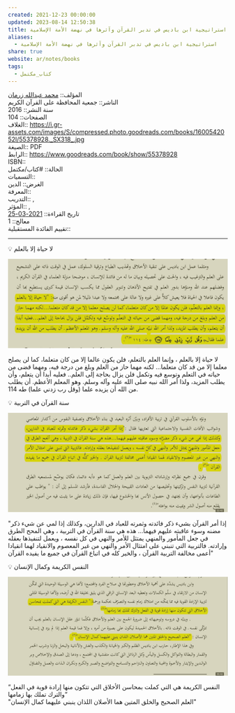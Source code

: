 ```yaml
---  
created: 2021-12-23 00:00:00  
updated: 2023-08-14 12:50:38  
title: استراتيجية ابن باديس في تدبر القرآن وآثرها في نهضة الأمة الإسلامية  
aliases:  
  - استراتيجية ابن باديس في تدبر القرآن وآثرها في نهضة الأمة الإسلامية  
share: true  
website: ar/notes/books  
tags:  
  - كتاب_مكتمل  
---  
```

  
  
المؤلف:: [محمد عبدالله زرمان](%D9%85%D8%AD%D9%85%D8%AF%20%D8%B9%D8%A8%D8%AF%D8%A7%D9%84%D9%84%D9%87%20%D8%B2%D8%B1%D9%85%D8%A7%D9%86.md)    
الناشر:: جمعية المحافظة على القرآن الكريم    
سنة النشر:: 2016    
الصفحات:: 104    
الغلاف:: <https://i.gr-assets.com/images/S/compressed.photo.goodreads.com/books/1600542052l/55378928._SX318_.jpg>    
الصيغة:: PDF    
الرابط:: <https://www.goodreads.com/book/show/55378928>    
ISBN::    
الحالة:: #كتاب/مكتمل    
التسميات::    
الغرض:: الدين    
المعرفة::    
التدريب:: ,    
المؤثر:: ,    
تاريخ القراءة:: [2021-03-25](2021-03-25.md)    
معالج:: 1    
تقييم الفائدة المستقبلية::  
  
---  
  
<aside>  
💡 لا حياة إلا بالعلم  
  
</aside>  
  
![Untitled](../../../assets/img/Untitled.png)  
  
لا حياة إلا بالعلم ، وإنما العلم بالتعلم، فلن يكون عالما إلا من كان متعلما، كما لن يصلح معلما إلا من قد كان متعلما… لكنه مهما حاز من العلم وبلغ من درجة فيه، ومهما قضى من حياته في التعلم وتوسع فيه وتكمل فلن يزال بحاجة إلى العلم.. فعليه أبدا أن يتعلم، وأن يطلب المزيد، ولذا أمر الله نبيه صلى الله عليه وآله وسلم. وهو المعلم الأعظم. أن يطلب من الله أن يزيده علما (وقل رب زدني علما) طه 114.  
  
<aside>  
💡 سنة القرآن في التربية  
  
</aside>  
  
![Untitled 1](../../../assets/img/Untitled%201.png)  
  
"إذا أمر القرآن بشيء ذكر فائدته وثمرته للعباد في الدارين، وكذلك إذا لمي عن شيء ذكر مضنه وسوء عاقبته عليهم فيهما… هذه هي سنة القرآن في التربية ، وهي المحح الطرق في جعل المأمور والمنهي يمتثل للأمر والنهي في كل نفسه ، ويعمل لتنفيذها بعقله وإرادته. فالتربية التي تنبني على امتثال الأمر والنهي من غير المعصوم والانقياد لهما انقيادا أعمى مخالفة التربية القرآن ، والخير كله في اتباع القرآن في جميع ما يفيده القرآن"  
  
<aside>  
💡 النفس الكريمة وكمال الإنسان  
  
</aside>  
  
![Untitled 2](../../../assets/img/Untitled%202.png)  
  
“النفس الكريمة هي التي كملت بمحاسن الأخلاق التي تتكون منها إرادة قوية في الفعل والترك تملك بها زمامها“    
"العلم الصحيح والخلق المتين هما الأصلان اللذان ينبني عليهما كمال الإنسان"  
